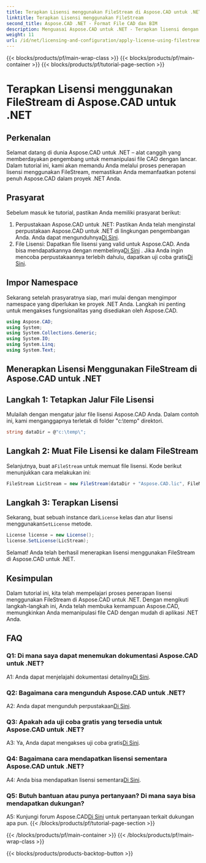 ```yaml
---
title: Terapkan Lisensi menggunakan FileStream di Aspose.CAD untuk .NET
linktitle: Terapkan Lisensi menggunakan FileStream
second_title: Aspose.CAD .NET - Format File CAD dan BIM
description: Menguasai Aspose.CAD untuk .NET - Terapkan lisensi dengan lancar menggunakan FileStream. Jelajahi panduan langkah demi langkah dan buka potensinya. Unduh sekarang!
weight: 11
url: /id/net/licensing-and-configuration/apply-license-using-filestream/
---
```


{{< blocks/products/pf/main-wrap-class >}}
{{< blocks/products/pf/main-container >}}
{{< blocks/products/pf/tutorial-page-section >}}

# Terapkan Lisensi menggunakan FileStream di Aspose.CAD untuk .NET

## Perkenalan

Selamat datang di dunia Aspose.CAD untuk .NET – alat canggih yang memberdayakan pengembang untuk memanipulasi file CAD dengan lancar. Dalam tutorial ini, kami akan memandu Anda melalui proses penerapan lisensi menggunakan FileStream, memastikan Anda memanfaatkan potensi penuh Aspose.CAD dalam proyek .NET Anda.

## Prasyarat

Sebelum masuk ke tutorial, pastikan Anda memiliki prasyarat berikut:
1.  Perpustakaan Aspose.CAD untuk .NET: Pastikan Anda telah menginstal perpustakaan Aspose.CAD untuk .NET di lingkungan pengembangan Anda. Anda dapat mengunduhnya[Di Sini](https://releases.aspose.com/cad/net/).
2.  File Lisensi: Dapatkan file lisensi yang valid untuk Aspose.CAD. Anda bisa mendapatkannya dengan membelinya[Di Sini](https://purchase.aspose.com/buy) . Jika Anda ingin mencoba perpustakaannya terlebih dahulu, dapatkan uji coba gratis[Di Sini](https://releases.aspose.com/).

## Impor Namespace

Sekarang setelah prasyaratnya siap, mari mulai dengan mengimpor namespace yang diperlukan ke proyek .NET Anda. Langkah ini penting untuk mengakses fungsionalitas yang disediakan oleh Aspose.CAD.
```csharp
using Aspose.CAD;
using System;
using System.Collections.Generic;
using System.IO;
using System.Linq;
using System.Text;
```

## Menerapkan Lisensi Menggunakan FileStream di Aspose.CAD untuk .NET

## Langkah 1: Tetapkan Jalur File Lisensi

Mulailah dengan mengatur jalur file lisensi Aspose.CAD Anda. Dalam contoh ini, kami menganggapnya terletak di folder "c:\temp\" direktori.
```csharp
string dataDir = @"c:\temp\";
```

## Langkah 2: Muat File Lisensi ke dalam FileStream

 Selanjutnya, buat a`FileStream` untuk memuat file lisensi. Kode berikut menunjukkan cara melakukan ini:
```csharp
FileStream LicStream = new FileStream(dataDir + "Aspose.CAD.lic", FileMode.Open);
```

## Langkah 3: Terapkan Lisensi

 Sekarang, buat sebuah instance dari`License` kelas dan atur lisensi menggunakan`SetLicense` metode.
```csharp
License license = new License();
license.SetLicense(LicStream);
```

Selamat! Anda telah berhasil menerapkan lisensi menggunakan FileStream di Aspose.CAD untuk .NET.

## Kesimpulan

Dalam tutorial ini, kita telah mempelajari proses penerapan lisensi menggunakan FileStream di Aspose.CAD untuk .NET. Dengan mengikuti langkah-langkah ini, Anda telah membuka kemampuan Aspose.CAD, memungkinkan Anda memanipulasi file CAD dengan mudah di aplikasi .NET Anda.

## FAQ

### Q1: Di mana saya dapat menemukan dokumentasi Aspose.CAD untuk .NET?

 A1: Anda dapat menjelajahi dokumentasi detailnya[Di Sini](https://reference.aspose.com/cad/net/).

### Q2: Bagaimana cara mengunduh Aspose.CAD untuk .NET?

 A2: Anda dapat mengunduh perpustakaan[Di Sini](https://releases.aspose.com/cad/net/).

### Q3: Apakah ada uji coba gratis yang tersedia untuk Aspose.CAD untuk .NET?

 A3: Ya, Anda dapat mengakses uji coba gratis[Di Sini](https://releases.aspose.com/).

### Q4: Bagaimana cara mendapatkan lisensi sementara Aspose.CAD untuk .NET?

 A4: Anda bisa mendapatkan lisensi sementara[Di Sini](https://purchase.aspose.com/temporary-license/).

### Q5: Butuh bantuan atau punya pertanyaan? Di mana saya bisa mendapatkan dukungan?

 A5: Kunjungi forum Aspose.CAD[Di Sini](https://forum.aspose.com/c/cad/19) untuk pertanyaan terkait dukungan apa pun.
{{< /blocks/products/pf/tutorial-page-section >}}

{{< /blocks/products/pf/main-container >}}
{{< /blocks/products/pf/main-wrap-class >}}

{{< blocks/products/products-backtop-button >}}
